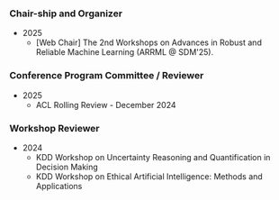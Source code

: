 ### Chair-ship and Organizer

+ 2025
  + [Web Chair] The 2nd Workshops on Advances in Robust and Reliable Machine Learning (ARRML @ SDM'25).


### Conference Program Committee / Reviewer

+ 2025
  + ACL Rolling Review - December 2024
 

### Workshop Reviewer

+ 2024
  + KDD Workshop on Uncertainty Reasoning and Quantification in Decision Making
  + KDD Workshop on Ethical Artificial Intelligence: Methods and Applications
